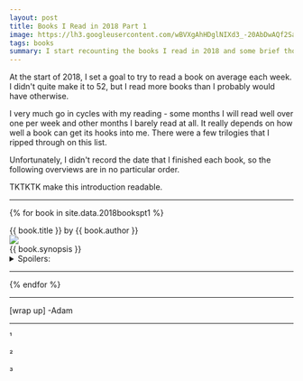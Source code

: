 ```yaml
---
layout: post
title: Books I Read in 2018 Part 1
image: https://lh3.googleusercontent.com/wBVXgAhHDglNIXd3_-20AbDwAQf2Sajn-cfDicWhz86Hrq0tNlhSrp_tPF-tOTDwLFsiKG3ceVmIzFYwiV1cjiIZNrjRS8a12ECvlRaSp5RnL1qEprYQzY0TYX3HZBhSGJCx2L1zRtk=w2400
tags: books
summary: I start recounting the books I read in 2018 and some brief thoughts on each.
---
```

At the start of 2018, I set a goal to try to read a book on average each week. I didn't quite make it to 52, but I read more books than I probably would have otherwise. 

I very much go in cycles with my reading - some months I will read well over one per week and other months I barely read at all. It really depends on how well a book can get its hooks into me. There were a few trilogies that I ripped through on this list.

Unfortunately, I didn't record the date that I finished each book, so the following overviews are in no particular order.

TKTKTK make this introduction readable.

---

{% for book in site.data.2018bookspt1 %}
<div class="mediatitle">{{ book.title }} by {{ book.author }}</div>
<div class="mediaoverview row">
	<img class="mediaimg column" src="{{ book.image }}">
	<div class="mediatext column">
		{{ book.synopsis }}
		<details>
			<summary>
				Spoilers:
			</summary>
			{{ book.reaction }}
		</details>
	</div>
</div>

---

{% endfor %}

***


[wrap up]
-Adam


***
¹

²

³

